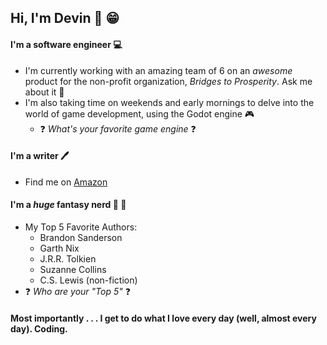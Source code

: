 ## Hi, I'm Devin :wave: :grin:

#### I'm a software engineer :computer:
- I'm currently working with an amazing team of 6 on an *awesome* product for the non-profit organization, *Bridges to Prosperity*. Ask me about it :speech_balloon:
- I'm also taking time on weekends and early mornings to delve into the world of game development, using the Godot engine :video_game:
  - :question: *What's your favorite game engine* :question:
#### I'm a writer :pen:
- Find me on [Amazon](https://www.amazon.com/Devin-Graham/e/B01E64VIBA?ref=sr_ntt_srch_lnk_6&qid=1597349651&sr=1-6)

#### I'm a *huge* fantasy nerd :dragon: :book:
- My Top 5 Favorite Authors:
  - Brandon Sanderson
  - Garth Nix
  - J.R.R. Tolkien
  - Suzanne Collins
  - C.S. Lewis (non-fiction)
- :question: *Who are your "Top 5"* :question: 

#### Most importantly . . . I get to do what I love every day (well, almost every day). Coding.

<!--
**Devin44G/Devin44G** is a ✨ _special_ ✨ repository because its `README.md` (this file) appears on your GitHub profile.

Here are some ideas to get you started:

- 🔭 I’m currently working on ...
- 🌱 I’m currently learning ...
- 👯 I’m looking to collaborate on ...
- 🤔 I’m looking for help with ...
- 💬 Ask me about ...
- 📫 How to reach me: ...
- 😄 Pronouns: ...
- ⚡ Fun fact: ...
-->
